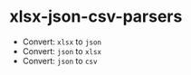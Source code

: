 # xlsx-json-csv-parsers
 - Convert: `xlsx` to `json`
 - Convert: `json` to `xlsx`
 - Convert: `json` to `csv`
